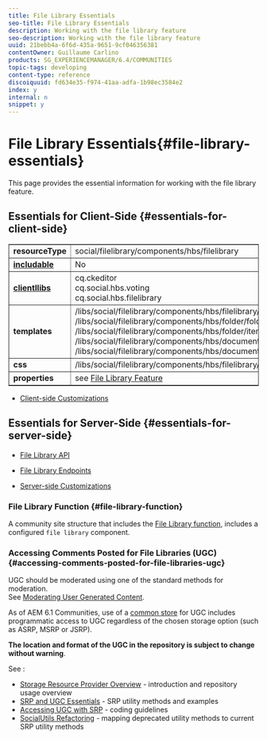 ```yaml
---
title: File Library Essentials
seo-title: File Library Essentials
description: Working with the file library feature
seo-description: Working with the file library feature
uuid: 21bebb4a-6f6d-435a-9651-9cf046356381
contentOwner: Guillaume Carlino
products: SG_EXPERIENCEMANAGER/6.4/COMMUNITIES
topic-tags: developing
content-type: reference
discoiquuid: fd634e35-f974-41aa-adfa-1b98ec3584e2
index: y
internal: n
snippet: y
---
```


# File Library Essentials{#file-library-essentials}

This page provides the essential information for working with the file library feature.

## Essentials for Client-Side {#essentials-for-client-side}

<table border="1" cellpadding="4" cellspacing="4" width="100%"> 
 <tbody>
  <tr>
   <td> <strong>resourceType</strong></td> 
   <td>social/filelibrary/components/hbs/filelibrary</td> 
  </tr>
  <tr>
   <td> <a href="../../communities/using/scf.md#addorincludeacommunitiescomponent"><strong>includable</strong></a></td> 
   <td>No</td> 
  </tr>
  <tr>
   <td> <a href="../../communities/using/clientlibs.md"><strong>clientllibs</strong></a></td> 
   <td>cq.ckeditor<br /> cq.social.hbs.voting<br /> cq.social.hbs.filelibrary</td> 
  </tr>
  <tr>
   <td> <strong>templates</strong></td> 
   <td> /libs/social/filelibrary/components/hbs/filelibrary/filelibrary.hbs<br /> /libs/social/filelibrary/components/hbs/folder/folder.hbs<br /> /libs/social/filelibrary/components/hbs/folder/item.hbs<br /> /libs/social/filelibrary/components/hbs/document/document.hbs<br /> /libs/social/filelibrary/components/hbs/document/item.hbs<br /> </td> 
  </tr>
  <tr>
   <td> <strong>css</strong></td> 
   <td> /libs/social/filelibrary/components/hbs/filelibrary/clientlibs/filelibrary.css</td> 
  </tr>
  <tr>
   <td><strong> properties</strong></td> 
   <td>see <a href="../../communities/using/file-library.md">File Library Feature</a></td> 
  </tr>
 </tbody>
</table>

* [Client-side Customizations](../../communities/using/client-customize.md)

## Essentials for Server-Side {#essentials-for-server-side}

* [File Library API](/sites/developing/using/reference-materials/javadoc/com/adobe/cq/social/filelibrary/client/api/package-summary)

* [File Library Endpoints](/sites/developing/using/reference-materials/javadoc/com/adobe/cq/social/filelibrary/client/endpoints/package-summary)

* [Server-side Customizations](../../communities/using/server-customize.md)

### File Library Function {#file-library-function}

A community site structure that includes the [File Library function](../../communities/using/functions.md#filelibraryfunction), includes a configured `file library` component.

### Accessing Comments Posted for File Libraries (UGC) {#accessing-comments-posted-for-file-libraries-ugc}

UGC should be moderated using one of the standard methods for moderation.  
See [Moderating User Generated Content](../../communities/using/moderate-ugc.md).

As of AEM 6.1 Communities, use of a [common store](../../communities/using/working-with-srp.md) for UGC includes programmatic access to UGC regardless of the chosen storage option (such as ASRP, MSRP or JSRP).

**The location and format of the UGC in the repository is subject to change without warning**.

See :

* [Storage Resource Provider Overview](../../communities/using/srp.md) - introduction and repository usage overview
* [SRP and UGC Essentials](../../communities/using/srp-and-ugc.md) - SRP utility methods and examples
* [Accessing UGC with SRP](../../communities/using/accessing-ugc-with-srp.md) - coding guidelines
* [SocialUtils Refactoring](../../communities/using/socialutils.md) - mapping deprecated utility methods to current SRP utility methods


